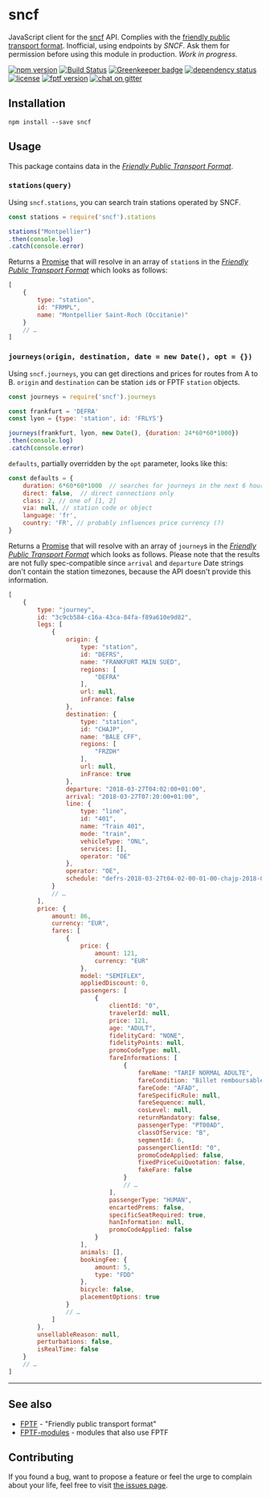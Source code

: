 # sncf

JavaScript client for the [sncf](https://www.voyages-sncf.com/) API. Complies with the [friendly public transport format](https://github.com/public-transport/friendly-public-transport-format). Inofficial, using endpoints by *SNCF*. Ask them for permission before using this module in production. *Work in progress.*

[![npm version](https://img.shields.io/npm/v/sncf.svg)](https://www.npmjs.com/package/sncf)
[![Build Status](https://travis-ci.org/juliuste/sncf.svg?branch=master)](https://travis-ci.org/juliuste/sncf)
[![Greenkeeper badge](https://badges.greenkeeper.io/juliuste/sncf.svg)](https://greenkeeper.io/)
[![dependency status](https://img.shields.io/david/juliuste/sncf.svg)](https://david-dm.org/juliuste/sncf)
[![license](https://img.shields.io/github/license/juliuste/sncf.svg?style=flat)](LICENSE)
[![fptf version](https://fptf.badges.juliustens.eu/badge/juliuste/sncf)](https://fptf.badges.juliustens.eu/link/juliuste/sncf)
[![chat on gitter](https://badges.gitter.im/juliuste.svg)](https://gitter.im/juliuste)

## Installation

```shell
npm install --save sncf
```

## Usage

This package contains data in the [*Friendly Public Transport Format*](https://github.com/public-transport/friendly-public-transport-format).

### `stations(query)`

Using `sncf.stations`, you can search train stations operated by SNCF.

```js
const stations = require('sncf').stations

stations("Montpellier")
.then(console.log)
.catch(console.error)
```

Returns a [Promise](https://developer.mozilla.org/en-US/docs/Web/JavaScript/Reference/Global_Objects/promise) that will resolve in an array of `station`s in the [*Friendly Public Transport Format*](https://github.com/public-transport/friendly-public-transport-format) which looks as follows:

```js
[
    {
        type: "station",
        id: "FRMPL",
        name: "Montpellier Saint-Roch (Occitanie)"
    }
    // …
]
```

### `journeys(origin, destination, date = new Date(), opt = {})`

Using `sncf.journeys`, you can get directions and prices for routes from A to B. `origin` and `destination` can be station `id`s or FPTF `station` objects.

```js
const journeys = require('sncf').journeys

const frankfurt = 'DEFRA'
const lyon = {type: 'station', id: 'FRLYS'}

journeys(frankfurt, lyon, new Date(), {duration: 24*60*60*1000})
.then(console.log)
.catch(console.error)
```

`defaults`, partially overridden by the `opt` parameter, looks like this:

```js
const defaults = {
    duration: 6*60*60*1000  // searches for journeys in the next 6 hours starting at 'date' (parameter). Warning: Spawns multiple requests, may take a couple of seconds for longer durations!
    direct: false,  // direct connections only
    class: 2, // one of [1, 2]
	via: null, // station code or object
	language: 'fr',
	country: 'FR', // probably influences price currency (?)
}
```

Returns a [Promise](https://developer.mozilla.org/en-US/docs/Web/JavaScript/Reference/Global_Objects/promise) that will resolve with an array of `journey`s in the [*Friendly Public Transport Format*](https://github.com/public-transport/friendly-public-transport-format) which looks as follows. Please note that the results are not fully spec-compatible since `arrival` and `departure` Date strings don't contain the station timezones, because the API doesn't provide this information.

```js
[
    {
        type: "journey",
        id: "3c9cb584-c16a-43ca-84fa-f89a610e9d82",
        legs: [
            {
                origin: {
                    type: "station",
                    id: "DEFRS",
                    name: "FRANKFURT MAIN SUED",
                    regions: [
                        "DEFRA"
                    ],
                    url: null,
                    inFrance: false
                },
                destination: {
                    type: "station",
                    id: "CHAJP",
                    name: "BALE CFF",
                    regions: [
                        "FRZDH"
                    ],
                    url: null,
                    inFrance: true
                },
                departure: "2018-03-27T04:02:00+01:00",
                arrival: "2018-03-27T07:20:00+01:00",
                line: {
                    type: "line",
                    id: "401",
                    name: "Train 401",
                    mode: "train",
                    vehicleType: "ONL",
                    services: [],
                    operator: "OE"
                },
                operator: "OE",
                schedule: "defrs-2018-03-27t04-02-00-01-00-chajp-2018-03-27t07-20-00-01-00"
            }
            // …
        ],
        price: {
            amount: 86,
            currency: "EUR",
            fares: [
                {
                    price: {
                        amount: 121,
                        currency: "EUR"
                    },
                    model: "SEMIFLEX",
                    appliedDiscount: 0,
                    passengers: [
                        {
                            clientId: "0",
                            travelerId: null,
                            price: 121,
                            age: "ADULT",
                            fidelityCard: "NONE",
                            fidelityPoints: null,
                            promoCodeType: null,
                            fareInformations: [
                                {
                                    fareName: "TARIF NORMAL ADULTE",
                                    fareCondition: "Billet remboursable sans frais jusqu'à 15 jours avant le départ, avec une pénalité de 50% à partir de 14 jours et jusqu'à 1 jours avant le départ. Billet non remboursable à partir de 1 jours avant le départ.",
                                    fareCode: "AFAD",
                                    fareSpecificRule: null,
                                    fareSequence: null,
                                    cosLevel: null,
                                    returnMandatory: false,
                                    passengerType: "PT00AD",
                                    classOfService: "B",
                                    segmentId: 6,
                                    passengerClientId: "0",
                                    promoCodeApplied: false,
                                    fixedPriceCuiQuotation: false,
                                    fakeFare: false
                                }
                                // …
                            ],
                            passengerType: "HUMAN",
                            encartedPrems: false,
                            specificSeatRequired: true,
                            hanInformation: null,
                            promoCodeApplied: false
                        }
                    ],
                    animals: [],
                    bookingFee: {
                        amount: 5,
                        type: "FDD"
                    },
                    bicycle: false,
                    placementOptions: true
                }
                // …
            ]
        },
        unsellableReason: null,
        perturbations: false,
        isRealTime: false
    }
    // …
]
```

----

## See also

- [FPTF](https://github.com/public-transport/friendly-public-transport-format) - "Friendly public transport format"
- [FPTF-modules](https://github.com/public-transport/friendly-public-transport-format/blob/master/modules.md) - modules that also use FPTF


## Contributing

If you found a bug, want to propose a feature or feel the urge to complain about your life, feel free to visit [the issues page](https://github.com/juliuste/sncf/issues).
